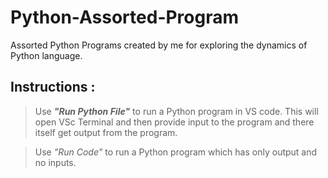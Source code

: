 # Python-Assorted-Program
Assorted Python Programs created by me for exploring the dynamics of Python language.

## **Instructions** :
> Use ***"Run Python File"*** to run a Python program in VS code. This will open VSc Terminal and then provide input to the program and there itself get output from the program.

> Use _"Run Code"_ to run a Python program which has only output and no inputs.